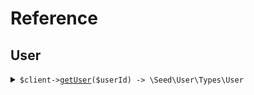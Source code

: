 # Reference
## User
<details><summary><code>$client-><a href="/Seed/User/UserClient.php">getUser</a>($userId) -> \Seed\User\Types\User</code></summary>
<dl>
<dd>

#### 🔌 Usage

<dl>
<dd>

<dl>
<dd>

```php
$client->user->getUser(
    userId: $userId,
);
```
</dd>
</dl>
</dd>
</dl>

#### ⚙️ Parameters

<dl>
<dd>

<dl>
<dd>

**$userId:** `string` 
    
</dd>
</dl>
</dd>
</dl>


</dd>
</dl>
</details>
